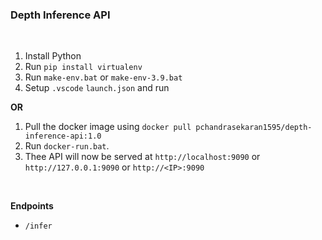 ### **Depth Inference API**<br>

<br>

1. Install Python
2. Run `pip install virtualenv`
3. Run `make-env.bat` or `make-env-3.9.bat`
4. Setup `.vscode` `launch.json` and run

**OR**


1. Pull the docker image using `docker pull pchandrasekaran1595/depth-inference-api:1.0`
2. Run `docker-run.bat`. 
3. Thee API will now be served at `http://localhost:9090` or `http://127.0.0.1:9090` or `http://<IP>:9090`

<br>

**Endpoints**

- `/infer`

<br>
